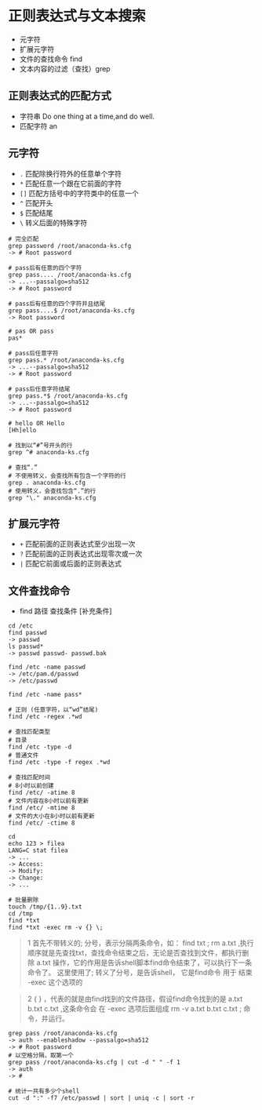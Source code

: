 # 正则表达式与文本搜索
* 元字符
* 扩展元字符
* 文件的查找命令 find
* 文本内容的过滤（查找）grep

## 正则表达式的匹配方式
* 字符串 Do one thing at a time,and do well.
* 匹配字符 an

## 元字符
* ``` . ``` 匹配除换行符外的任意单个字符
* ``` * ``` 匹配任意一个跟在它前面的字符
* ``` [] ``` 匹配方括号中的字符类中的任意一个
* ``` ^ ``` 匹配开头
* ``` $ ``` 匹配结尾
* ``` \ ``` 转义后面的特殊字符
```
# 完全匹配
grep password /root/anaconda-ks.cfg
-> # Root password

# pass后有任意的四个字符
grep pass.... /root/anaconda-ks.cfg
-> ...--passalgo=sha512
-> # Root password

# pass后有任意的四个字符并且结尾
grep pass....$ /root/anaconda-ks.cfg
-> Root password

# pas OR pass
pas*

# pass后任意字符
grep pass.* /root/anaconda-ks.cfg
-> ...--passalgo=sha512
-> # Root password

# pass后任意字符结尾
grep pass.*$ /root/anaconda-ks.cfg
-> ...--passalgo=sha512
-> # Root password

# hello OR Hello 
[Hh]ello

# 找到以“#”号开头的行
grep ^# anaconda-ks.cfg

# 查找“.”
# 不使用转义，会查找所有包含一个字符的行
grep . anaconda-ks.cfg
# 使用转义，会查找包含“.”的行
grep "\." anaconda-ks.cfg
```

## 扩展元字符
* ``` + ``` 匹配前面的正则表达式至少出现一次
* ``` ? ``` 匹配前面的正则表达式出现零次或一次
* ``` | ``` 匹配它前面或后面的正则表达式

## 文件查找命令
* find 路径 查找条件 [补充条件]
```
cd /etc
find passwd
-> passwd
ls passwd*
-> passwd passwd- passwd.bak

find /etc -name passwd
-> /etc/pam.d/passwd
-> /etc/passwd

find /etc -name pass*

# 正则 (任意字符，以“wd”结尾)
find /etc -regex .*wd

# 查找匹配类型
# 目录
find /etc -type -d 
# 普通文件
find /etc -type -f regex .*wd 

# 查找匹配时间
# 8小时以前创建
find /etc/ -atime 8
# 文件内容在8小时以前有更新
find /etc/ -mtime 8
# 文件的大小在8小时以前有更新
find /etc/ -ctime 8

cd
echo 123 > filea
LANG=C stat filea
-> ...
-> Access:
-> Modify:
-> Change:
-> ...

# 批量删除
touch /tmp/{1..9}.txt
cd /tmp
find *txt
find *txt -exec rm -v {} \;
```
> 1 首先不带转义的; 分号，表示分隔两条命令，如： find txt ; rm a.txt ,执行顺序就是先查找txt，查找命令结束之后，无论是否查找到文件，都执行删除 a.txt 操作，它的作用是告诉shell脚本find命令结束了，可以执行下一条命令了。
这里使用了\; 转义了分号，是告诉shell， 它是find命令 用于 结束 -exec 这个选项的

> 2 { } ，代表的就是由find找到的文件路径，假设find命令找到的是 a.txt b.txt c.txt ,这条命令会 在 -exec 选项后面组成 rm -v a.txt b.txt c.txt ; 命令，并运行。

```
grep pass /root/anaconda-ks.cfg
-> auth --enableshadow --passalgo=sha512
-> # Root password
# 以空格分隔，取第一个
grep pass /root/anaconda-ks.cfg | cut -d " " -f 1
-> auth
-> #

# 统计一共有多少个shell
cut -d ":" -f7 /etc/passwd | sort | uniq -c | sort -r
```